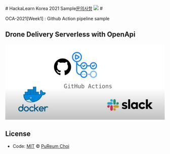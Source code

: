 ﻿﻿# HackaLearn Korea 2021 Sample[문의사항](https://img.shields.io/badge/%EB%AC%B8%EC%9D%98%ED%95%98%EA%B8%B0-pooreumsunny%40gamil.com-green) ![](https://img.shields.io/badge/category-study-yellow) #

OCA-2021[Week1] : Github Action pipeline sample

## Drone Delivery Serverless with OpenApi
<img src="./Img/architecture.JPG"></img>

## License
- Code: [MIT](./LICENSE) © [PuReum Choi](https://blue-boy.tistory.com/)


